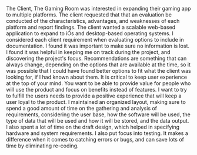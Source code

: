 The Client, The Gaming Room was interested in expanding their gaming app to multiple platforms. The client requested that that an evaluation be conducted of the characteristics, advantages, and weaknesses of each platform and report findings. The client wanted a scalable web-based application to expand to iOs and desktop-based operating systems.
I considered each client requirement when evaluating options to include in documentation.
I found it was important to make sure no information is lost. I found it was helpful in keeping me on track during the project, and discovering the project's focus.
Recommendations are something that can always change, depending on the options that are available at the time, so it was possible that I could have found better options to fit what the client was looking for, if I had known about them.
It is critical to keep user experience at the top of your mind. You want to be able to provide value for people who will use the product and focus on benefits instead of features. I want to try to fulfill the users needs to provide a positive experience that will keep a user loyal to the product.
I maintained an organized layout, making sure to spend a good amount of time on the gathering and analysis of requirements, considering the user base, how the software will be used, the type of data that will be used and how it will be stored, and the data output. I also spent a lot of time on the draft design, which helped in specifying hardware and system requirements. I also put focus into testing. It makes a difference when it comes to catching errors or bugs, and can save lots of time by eliminating re-coding.
